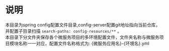 # 说明

本目录为spring config配置文件目录,config-server配置git地址指向当前仓库，并配置子目录扫描 `search-paths: config-resources/**` 。  
本目录下分文件夹保存各个微服务项目的多环境配置文件，文件夹名称与微服务项目模块名称一一对应，配置文件名称格式为: {微服务应用名}-{环境名}.yml

